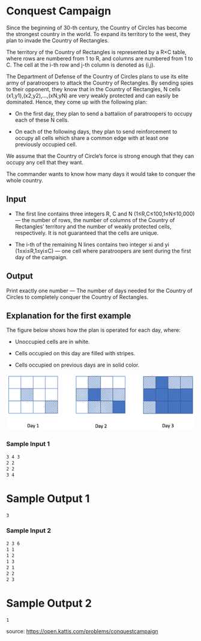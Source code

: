 # Conquest Campaign

Since the beginning of 30-th century, the Country of Circles has become the strongest country in the world. To expand its territory to the west, they plan to invade the Country of Rectangles.

The territory of the Country of Rectangles is represented by a R×C table, where rows are numbered from 1 to R, and columns are numbered from 1 to C. The cell at the i-th row and j-th column is denoted as (i,j).

The Department of Defense of the Country of Circles plans to use its elite army of paratroopers to attack the Country of Rectangles. By sending spies to their opponent, they know that in the Country of Rectangles, N cells (x1,y1),(x2,y2),…,(xN,yN) are very weakly protected and can easily be dominated. Hence, they come up with the following plan:

- On the first day, they plan to send a battalion of paratroopers to occupy each of these N cells.

- On each of the following days, they plan to send reinforcement to occupy all cells which share a common edge with at least one previously occupied cell.

We assume that the Country of Circle’s force is strong enough that they can occupy any cell that they want.

The commander wants to know how many days it would take to conquer the whole country.

## Input
- The first line contains three integers R, C and N (1≤R,C≤100,1≤N≤10,000) — the number of rows, the number of columns of the Country of Rectangles’ territory and the number of weakly protected cells, respectively. It is not guaranteed that the cells are unique.

- The i-th of the remaining N lines contains two integer xi and yi (1≤xi≤R,1≤yi≤C) — one cell where paratroopers are sent during the first day of the campaign.

## Output
Print exactly one number — The number of days needed for the Country of Circles to completely conquer the Country of Rectangles.

## Explanation for the first example
The figure below shows how the plan is operated for each day, where:

- Unoccupied cells are in white.

- Cells occupied on this day are filled with stripes.

- Cells occupied on previous days are in solid color.

![image](https://github.com/mfaramarzi/Internship_Summer2021/blob/master/david/Generators/ConquestCampaign/ConquestCampaign.png)

### Sample Input 1
```
3 4 3
2 2
2 2
3 4
```

# Sample Output 1
```
3
```

### Sample Input 2
```
2 3 6
1 1
1 2
1 3
2 1
2 2
2 3
```
# Sample Output 2
```
1
```



source: https://open.kattis.com/problems/conquestcampaign
